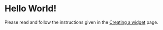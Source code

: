 # Hello World!
Please read and follow the instructions given in the [Creating a widget](widgets-bundle/getting-started/creating-a-widget.md) page.
